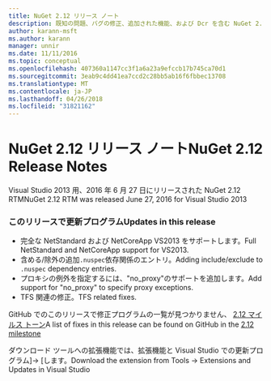 ```yaml
---
title: NuGet 2.12 リリース ノート
description: 既知の問題、バグの修正、追加された機能、および Dcr を含む NuGet 2.12 リリース ノートです。
author: karann-msft
ms.author: karann
manager: unnir
ms.date: 11/11/2016
ms.topic: conceptual
ms.openlocfilehash: 407360a1147cc3f1a6a23a9efccb17b745ca70d1
ms.sourcegitcommit: 3eab9c4dd41ea7ccd2c28bb5ab16f6fbbec13708
ms.translationtype: MT
ms.contentlocale: ja-JP
ms.lasthandoff: 04/26/2018
ms.locfileid: "31821162"
---
```

# <a name="nuget-212-release-notes"></a><span data-ttu-id="70b30-103">NuGet 2.12 リリース ノート</span><span class="sxs-lookup"><span data-stu-id="70b30-103">NuGet 2.12 Release Notes</span></span>

<span data-ttu-id="70b30-104">Visual Studio 2013 用、2016 年 6 月 27 日にリリースされた NuGet 2.12 RTM</span><span class="sxs-lookup"><span data-stu-id="70b30-104">NuGet 2.12 RTM was released June 27, 2016 for Visual Studio 2013</span></span>

### <a name="updates-in-this-release"></a><span data-ttu-id="70b30-105">このリリースで更新プログラム</span><span class="sxs-lookup"><span data-stu-id="70b30-105">Updates in this release</span></span>

* <span data-ttu-id="70b30-106">完全な NetStandard および NetCoreApp VS2013 をサポートします。</span><span class="sxs-lookup"><span data-stu-id="70b30-106">Full NetStandard  and NetCoreApp support for VS2013.</span></span>
* <span data-ttu-id="70b30-107">含める/除外の追加`.nuspec`依存関係のエントリ。</span><span class="sxs-lookup"><span data-stu-id="70b30-107">Adding include/exclude to `.nuspec` dependency entries.</span></span>
* <span data-ttu-id="70b30-108">プロキシの例外を指定するには、"no_proxy"のサポートを追加します。</span><span class="sxs-lookup"><span data-stu-id="70b30-108">Add support for "no_proxy" to specify proxy exceptions.</span></span>
* <span data-ttu-id="70b30-109">TFS 関連の修正。</span><span class="sxs-lookup"><span data-stu-id="70b30-109">TFS related fixes.</span></span>

<span data-ttu-id="70b30-110">GitHub でのこのリリースで修正プログラムの一覧が見つかりません、 [2.12 マイルス トーン](https://github.com/NuGet/Home/issues?q=milestone%3A2.12+is%3Aclosed)</span><span class="sxs-lookup"><span data-stu-id="70b30-110">A list of fixes in this release can be found on GitHub in the [2.12 milestone](https://github.com/NuGet/Home/issues?q=milestone%3A2.12+is%3Aclosed)</span></span>

<span data-ttu-id="70b30-111">ダウンロード ツールへの拡張機能では、拡張機能と Visual Studio での更新プログラム]-> [します。</span><span class="sxs-lookup"><span data-stu-id="70b30-111">Download the extension from Tools -> Extensions and Updates in Visual Studio</span></span>
